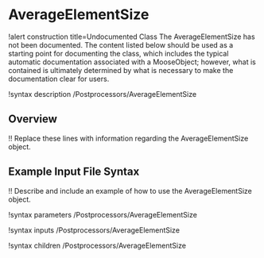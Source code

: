 # AverageElementSize

!alert construction title=Undocumented Class
The AverageElementSize has not been documented. The content listed below should be used as a starting point for
documenting the class, which includes the typical automatic documentation associated with a
MooseObject; however, what is contained is ultimately determined by what is necessary to make the
documentation clear for users.

!syntax description /Postprocessors/AverageElementSize

## Overview

!! Replace these lines with information regarding the AverageElementSize object.

## Example Input File Syntax

!! Describe and include an example of how to use the AverageElementSize object.

!syntax parameters /Postprocessors/AverageElementSize

!syntax inputs /Postprocessors/AverageElementSize

!syntax children /Postprocessors/AverageElementSize
